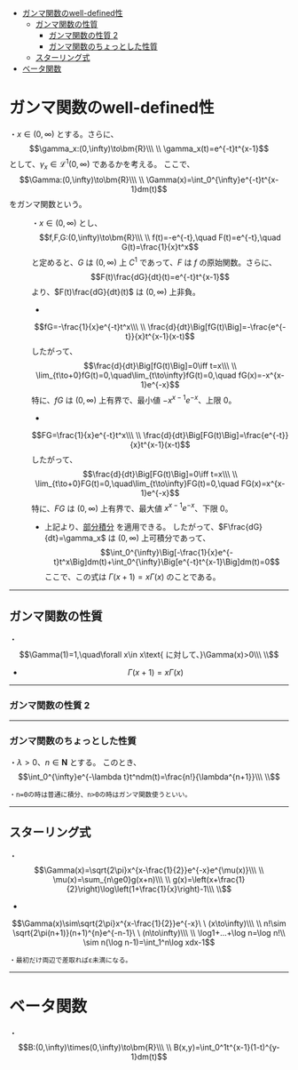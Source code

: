 
- [ガンマ関数のwell-defined性](#ガンマ関数のwell-defined性)
  - [ガンマ関数の性質](#ガンマ関数の性質)
    - [ガンマ関数の性質 $2$](#ガンマ関数の性質-2)
    - [ガンマ関数のちょっとした性質](#ガンマ関数のちょっとした性質)
  - [スターリング式](#スターリング式)
- [ベータ関数](#ベータ関数)


# ガンマ関数のwell-defined性

<dl><dt>

・$x\in(0,\infty)$ とする。さらに、
$$\gamma_x:(0,\infty)\to\bm{R}\\\ \\
\gamma_x(t)=e^{-t}t^{x-1}$$
として、$\gamma_x\in\mathcal{L}^1(0,\infty)$ であるかを考える。
ここで、
$$\Gamma:(0,\infty)\to\bm{R}\\\ \\
\Gamma(x)=\int_0^{\infty}e^{-t}t^{x-1}dm(t)$$
をガンマ関数という。
<br>

</dt><dd>

・$x\in(0,\infty)$ とし、
$$f,F,G:(0,\infty)\to\bm{R}\\\ \\
f(t)=-e^{-t},\quad F(t)=e^{-t},\quad G(t)=\frac{1}{x}t^x$$
と定めると、$G$ は $(0,\infty)$ 上 $C^1$ であって、$F$ は $f$ の原始関数。さらに、$$F(t)\frac{dG}{dt}(t)=e^{-t}t^{x-1}$$
より、$F(t)\frac{dG}{dt}(t)$ は $(0,\infty)$ 上非負。
<br>

- 
$$fG=-\frac{1}{x}e^{-t}t^x\\\ \\
\frac{d}{dt}\Big[fG(t)\Big]=-\frac{e^{-t}}{x}t^{x-1}(x-t)$$
したがって、
$$\frac{d}{dt}\Big[fG(t)\Big]=0\iff t=x\\\ \\
\lim_{t\to+0}fG(t)=0,\quad\lim_{t\to\infty}fG(t)=0,\quad fG(x)=-x^{x-1}e^{-x}$$
特に、$fG$ は $(0,\infty)$ 上有界で、最小値 $-x^{x-1}e^{-x}$、上限 $0$。
<br>

- 
$$FG=\frac{1}{x}e^{-t}t^x\\\ \\
\frac{d}{dt}\Big[FG(t)\Big]=\frac{e^{-t}}{x}t^{x-1}(x-t)$$
したがって、
$$\frac{d}{dt}\Big[FG(t)\Big]=0\iff t=x\\\ \\
\lim_{t\to+0}FG(t)=0,\quad\lim_{t\to\infty}FG(t)=0,\quad FG(x)=x^{x-1}e^{-x}$$
特に、$FG$ は $(0,\infty)$ 上有界で、最大値 $x^{x-1}e^{-x}$、下限 $0$。
<br>

- 上記より、[部分積分](../../DIFFGEO.md/RNGeo/RNGeo_1_2_2.md) を適用できる。
したがって、$F\frac{dG}{dt}=\gamma_x$ は $(0,\infty)$ 上可積分であって、
$$\int_0^{\infty}\Big[-\frac{1}{x}e^{-t}t^x\Big]dm(t)+\int_0^{\infty}\Big[e^{-t}t^{x-1}\Big]dm(t)=0$$
ここで、この式は $\Gamma(x+1)=x\Gamma(x)$ のことである。

</dd></dl>

---

## ガンマ関数の性質

・$$\Gamma(1)=1,\quad\forall x\in x\text{ に対して、}\Gamma(x)>0\\\ \\$$

- $$\Gamma(x+1)=x\Gamma(x)$$

---

### ガンマ関数の性質 $2$

---

### ガンマ関数のちょっとした性質

・$\lambda>0$、$n\in\bm{N}$ とする。
このとき、
$$\int_0^{\infty}e^{-\lambda t}t^ndm(t)=\frac{n!}{\lambda^{n+1}}\\\ \\$$

    ・n=0の時は普通に積分、n>0の時はガンマ関数使うといい。

---

## スターリング式

・
$$\Gamma(x)=\sqrt{2\pi}x^{x-\frac{1}{2}}e^{-x}e^{\mu(x)}\\\ \\
\mu(x)=\sum_{n\ge0}g(x+n)\\\ \\
g(x)=\left(x+\frac{1}{2}\right)\log\left(1+\frac{1}{x}\right)-1\\\ \\$$

- 
$$\Gamma(x)\sim\sqrt{2\pi}x^{x-\frac{1}{2}}e^{-x}\ \ (x\to\infty)\\\ \\
n!\sim \sqrt{2\pi(n+1)}(n+1)^{n}e^{-n-1}\ \ (n\to\infty)\\\ \\
\log1+...+\log n=\log n!\\
\sim n(\log n-1)=\int_1^n\log xdx-1$$

    ・最初だけ両辺で差取ればε未満になる。

---

# ベータ関数

・
$$B:(0,\infty)\times(0,\infty)\to\bm{R}\\\ \\
B(x,y)=\int_0^1t^{x-1}(1-t)^{y-1}dm(t)$$